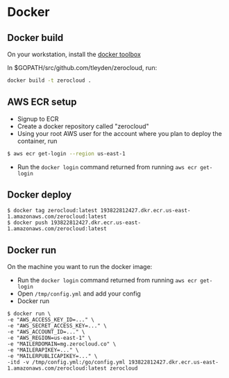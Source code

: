 # Docker

## Docker build

On your workstation, install the [docker toolbox](https://www.docker.com/products/docker-toolbox)

In $GOPATH/src/github.com/tleyden/zerocloud, run:

```bash
docker build -t zerocloud .
```

## AWS ECR setup

* Signup to ECR
* Create a docker repository called "zerocloud"
* Using your root AWS user for the account where you plan to deploy the container, run

```bash
$ aws ecr get-login --region us-east-1
```
* Run the `docker login` command returned from running `aws ecr get-login`

## Docker deploy

```
$ docker tag zerocloud:latest 193822812427.dkr.ecr.us-east-1.amazonaws.com/zerocloud:latest
$ docker push 193822812427.dkr.ecr.us-east-1.amazonaws.com/zerocloud:latest
```

## Docker run

On the machine you want to run the docker image:

* Run the `docker login` command returned from running `aws ecr get-login`
* Open `/tmp/config.yml` and add your config
* Docker run

```
$ docker run \
-e "AWS_ACCESS_KEY_ID=..." \
-e "AWS_SECRET_ACCESS_KEY=..." \
-e "AWS_ACCOUNT_ID=..." \
-e "AWS_REGION=us-east-1" \
-e "MAILERDOMAIN=mg.zerocloud.co" \
-e "MAILERAPIKEY=..." \
-e "MAILERPUBLICAPIKEY=..." \
-itd -v /tmp/config.yml:/go/config.yml 193822812427.dkr.ecr.us-east-1.amazonaws.com/zerocloud:latest zerocloud
```
